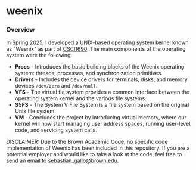 # weenix

### Overview
In Spring 2025, I developed a UNIX-based operating system kernel known as "Weenix" as part of [CSCI1690](https://brown-cs1690.github.io/brown-cs167-s25/). The main components of the operating system were the following: 
- **Procs** - Introduces the basic building blocks of the Weenix operating system: threads, processes, and synchronization primitives. 
- **Drivers** - Includes the device drivers for terminals, disks, and memory devices `/dev/zero` and `/dev/null`.
- **VFS** - The virtual fie system provides a common interface between the operating system kernel and the various file systems. 
- **S5FS** - The System V File System is a file system based on the original Unix file system. 
- **VM** - Concludes the project by introducing virtual memory, where our kernel will now start managing user address spaces, running user-level code, and servicing system calls. 

DISCLAIMER: Due to the Brown Academic Code, no specific code implementation of Weenix has been included in this repository. If you are a potential employer and would like to take a look at the code, feel free to send an email to sebastian_gallo@brown.edu.
